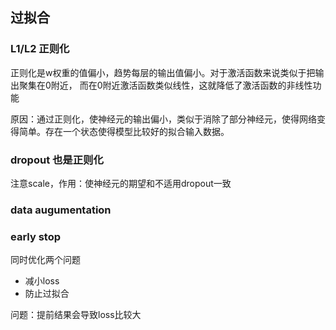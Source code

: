 ## 过拟合
### L1/L2 正则化
正则化是w权重的值偏小，趋势每层的输出值偏小。对于激活函数来说类似于把输出聚集在0附近， 而在0附近激活函数类似线性，这就降低了激活函数的非线性功能

原因：通过正则化，使神经元的输出偏小，类似于消除了部分神经元，使得网络变得简单。存在一个状态使得模型比较好的拟合输入数据。
### dropout 也是正则化
注意scale，作用：使神经元的期望和不适用dropout一致
### data augumentation
### early stop
同时优化两个问题
- 减小loss
- 防止过拟合

问题：提前结果会导致loss比较大